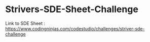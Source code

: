 # Strivers-SDE-Sheet-Challenge

Link to SDE Sheet : https://www.codingninjas.com/codestudio/challenges/striver-sde-challenge
